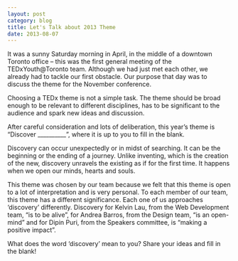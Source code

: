 ```yaml
---
layout: post
category: blog
title: Let's Talk about 2013 Theme
date: 2013-08-07
---
```


It was a sunny Saturday morning in April, in the middle of a downtown Toronto office – this was the first general meeting of the TEDxYouth@Toronto team. Although we had just met each other, we already had to tackle our first obstacle. Our purpose that day was to discuss the theme for the November conference.

Choosing a TEDx theme is not a simple task. The theme should be broad enough to be relevant to different disciplines, has to be significant to the audience and spark new ideas and discussion.

After careful consideration and lots of deliberation, this year’s theme is “Discover __________”, where it is up to you to fill in the blank.

Discovery can occur unexpectedly or in midst of searching. It can be the beginning or the ending of a journey. Unlike inventing, which is the creation of the new, discovery unravels the existing as if for the first time. It happens when we open our minds, hearts and souls.

This theme was chosen by our team because we felt that this theme is open to a lot of interpretation and is very personal. To each member of our team, this theme has a different significance. Each one of us approaches ‘discovery’ differently. Discovery for Kelvin Lau, from the Web Development team, “is to be alive”, for Andrea Barros, from the Design team, “is an open-mind” and for Dipin Puri, from the Speakers committee, is “making a positive impact”.

What does the word ‘discovery’ mean to you? Share your ideas and fill in the blank!
